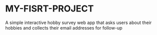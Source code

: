 # MY-FISRT-PROJECT
A simple interactive hobby survey web app that asks users about their hobbies and collects their email addresses for follow-up 
